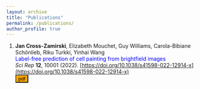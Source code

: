 ```yaml
---
layout: archive
title: "Publications"
permalink: /publications/
author_profile: true
---
```


1. **Jan Cross-Zamirski**, Elizabeth Mouchet, Guy Williams, Carola-Bibiane Schönlieb, Riku Turkki, Yinhai Wang<br />
<span style="color:blue">Label-free prediction of cell painting from brightfield images</span>      
*Sci Rep* **12**, 10001 (2022). [https://doi.org/10.1038/s41598-022-12914-x](https://doi.org/10.1038/s41598-022-12914-x)      
[<button type="button" class="btn btn-info" style="background-color:orange">pdf</button>](https://www.nature.com/articles/s41598-022-12914-x.pdf)
